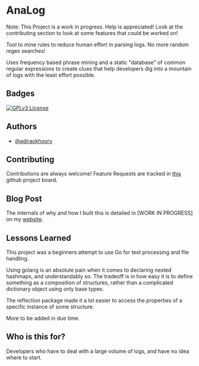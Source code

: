 
# AnaLog

Note: This Project is a work in progress. Help is appreciated! Look at the contributing section to look at some features that could be worked on!

Tool to mine rules to reduce human effort in parsing logs. No more random regex searches! 

Uses frequency based phrase mining and a static "database" of common regular expressions to create clues that help developers dig into a mountain of logs with the least effort possible. 







## Badges

[![GPLv3 License](https://img.shields.io/badge/License-GPL%20v3-yellow.svg)](https://opensource.org/licenses/)


## Authors

- [@adiraokhoury](https://www.github.com/adiraokhoury)


## Contributing

Contributions are always welcome!
Feature Requests are tracked in [this](https://github.com/users/adiraokhoury/projects/5) github project board. 



## Blog Post


The internals of why and how I built this is detailed in [WORK IN PROGRESS] on my [website](https://adiraokhoury.github.io). 
## Lessons Learned


This project was a beginners attempt to use Go for text processing and file handling. 

Using golang is an absolute pain when it comes to declaring nested hashmaps, and understandably so. The tradeoff is in how easy it is to define something as a composition of structures, rather than a complicated dictionary object using only base types. 

The reflection package made it a lot easier to access the properties of a specific instance of some structure. 

More to be added in due time. 



## Who is this for? 

Developers who have to deal with a large volume of logs, and have no idea where to start. 
